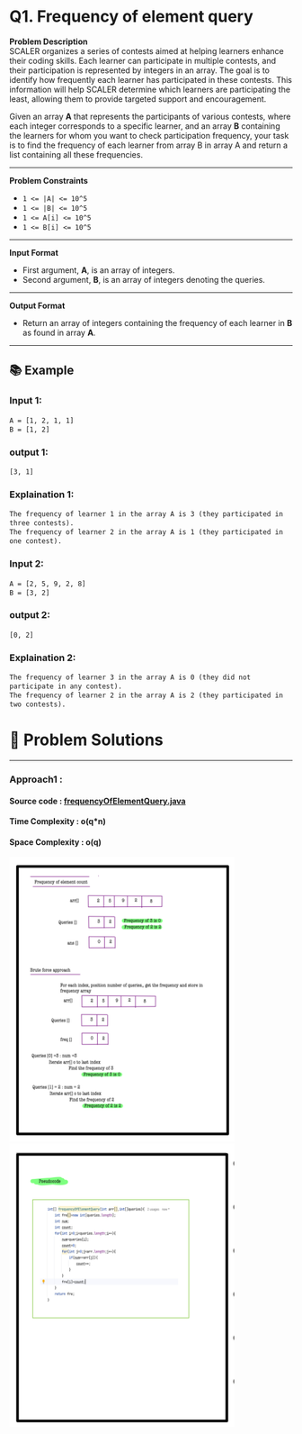 # Q1. Frequency of element query

**Problem Description**  
SCALER organizes a series of contests aimed at helping learners enhance their coding skills. Each learner can participate in multiple contests, and their participation is represented by integers in an array. The goal is to identify how frequently each learner has participated in these contests. This information will help SCALER determine which learners are participating the least, allowing them to provide targeted support and encouragement.

Given an array **A** that represents the participants of various contests, where each integer corresponds to a specific learner, and an array **B** containing the learners for whom you want to check participation frequency, your task is to find the frequency of each learner from array B in array A and return a list containing all these frequencies.

---

**Problem Constraints**
- `1 <= |A| <= 10^5`
- `1 <= |B| <= 10^5`
- `1 <= A[i] <= 10^5`
- `1 <= B[i] <= 10^5`

---

**Input Format**
- First argument, **A**, is an array of integers.
- Second argument, **B**, is an array of integers denoting the queries.

---

**Output Format**
- Return an array of integers containing the frequency of each learner in **B** as found in array **A**.

---

## 📚 Example

### Input 1:
```plaintext
A = [1, 2, 1, 1]
B = [1, 2]
```
### output 1:
```plaintext
[3, 1]
```
### Explaination 1:
```plaintext
The frequency of learner 1 in the array A is 3 (they participated in three contests).
The frequency of learner 2 in the array A is 1 (they participated in one contest).
```
### Input 2:
```plaintext
A = [2, 5, 9, 2, 8]
B = [3, 2]
```
### output 2:
```plaintext
[0, 2]
```
### Explaination 2:
```plaintext
The frequency of learner 3 in the array A is 0 (they did not participate in any contest).
The frequency of learner 2 in the array A is 2 (they participated in two contests).
```
# 📝 Problem Solutions
---
### Approach1 :
#### Source code : [frequencyOfElementQuery.java](../../src/frequencyOfElementQuery/approachOne/frequencyOfElementQuery.java)
#### Time Complexity : o(q*n)
#### Space Complexity : o(q)

 <img src="../../images/hashingOne/frequencyOfElementQuery/approachOne/step1.jpg" alt="My Image" width="400" />
 <img src="../../images/hashingOne/frequencyOfElementQuery/approachOne/step2.jpg" alt="My Image" width="400" />
